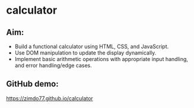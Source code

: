 # calculator

## Aim:
- Build a functional calculator using HTML, CSS, and JavaScript.
- Use DOM manipulation to update the display dynamically.
- Implement basic arithmetic operations with appropriate input handling, and error handling/edge cases.

## GitHub demo:
<https://zimdo77.github.io/calculator>